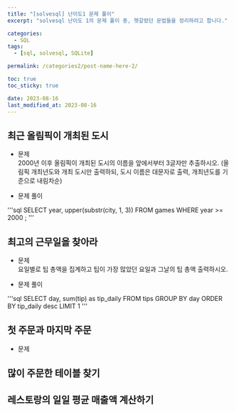 ```yaml
---
title: "[solvesql] 난이도1 문제 풀이"
excerpt: "solvesql 난이도 1의 문제 풀이 중, 헷갈렸던 문법들을 정리하려고 합니다."

categories:
  - SQL
tags:
  - [sql, solvesql, SQLite]

permalink: /categories2/post-name-here-2/

toc: true
toc_sticky: true

date: 2023-08-16
last_modified_at: 2023-08-16
---
```


## 최근 올림픽이 개최된 도시
- 문제\
2000년 이후 올림픽이 개최된 도시의 이름을 앞에서부터 3글자만 추출하시오. (올림픽 개최년도와 개최 도시만 출력하되, 도시 이름은 대문자로 출력, 개최년도를 기준으로 내림차순)

- 문제 풀이
  
'''sql
SELECT year, upper(substr(city, 1, 3))
FROM games
WHERE year >= 2000 ;
'''


## 최고의 근무일을 찾아라
- 문제\
요일별로 팁 총액을 집계하고 팁이 가장 많았던 요일과 그날의 팁 총액 출력하시오.

- 문제 풀이

'''sql
SELECT day, sum(tip) as tip_daily
FROM tips
GROUP BY day
ORDER BY tip_daily desc
LIMIT 1
'''



## 첫 주문과 마지막 주문
- 문제



## 많이 주문한 테이블 찾기


## 레스토랑의 일일 평균 매출액 계산하기


